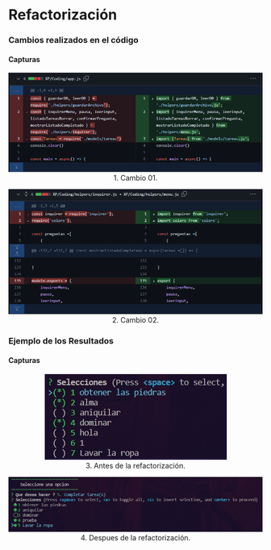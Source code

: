 # Refactorización
### Cambios realizados en el código
#### Capturas
<p align="center">
  <img src="image/Refactorizacion01.png" /><br />
  1. Cambio 01.
</p>

<p align="center">
  <img src="image/Refactorizacion02.png" /><br />
  2. Cambio 02.
</p>

### Ejemplo de los Resultados
#### Capturas
<p align="center">
  <img src="image/Refactorizacion_antes.jpeg" /><br />
  3. Antes de la refactorización.
</p>

<p align="center">
  <img src="image/Refactorizacion_despues.jpeg" /><br />
  4. Despues de la refactorización.
</p>
